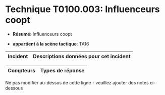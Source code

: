 # Technique T0100.003: Influenceurs coopt

* **Résumé**: Influenceurs coopt

* **appartient à la scène tactique**: TA16


|Incident |Descriptions données pour cet incident |
|-------- |-------------------- |



|Compteurs |Types de réponse |
|-------- |-------------- |


Ne pas modifier au-dessus de cette ligne - veuillez ajouter des notes ci-dessous